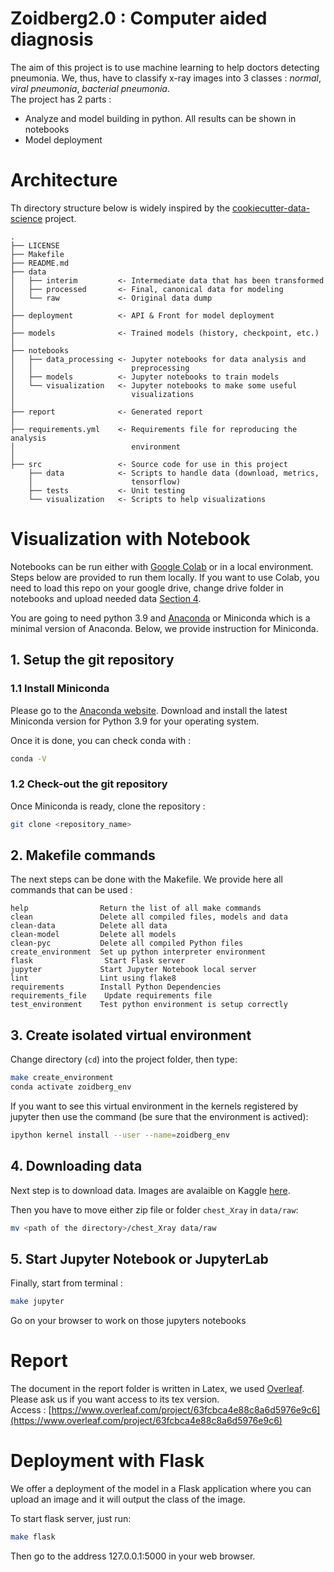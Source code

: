 # Zoidberg2.0 : Computer aided diagnosis

The aim of this project is to use machine learning to help doctors detecting pneumonia. We, thus, have to classify x-ray images into 3 classes : *normal*, *viral pneumonia*, *bacterial pneumonia*.  
The project has 2 parts :
- Analyze and model building in python. All results can be shown in notebooks
- Model deployment

# Architecture

Th directory structure below is widely inspired by the [cookiecutter-data-science](https://github.com/drivendata/cookiecutter-data-science) project.

```
.
├── LICENSE
├── Makefile
├── README.md
├── data
│   ├── interim         <- Intermediate data that has been transformed
│   ├── processed       <- Final, canonical data for modeling
│   └── raw             <- Original data dump
│
├── deployment          <- API & Front for model deployment
│
├── models              <- Trained models (history, checkpoint, etc.)
│
├── notebooks
│   ├── data_processing <- Jupyter notebooks for data analysis and
│   │                      preprocessing
│   ├── models          <- Jupyter notebooks to train models
│   └── visualization   <- Jupyter notebooks to make some useful
│                          visualizations
│
├── report              <- Generated report
│
├── requirements.yml    <- Requirements file for reproducing the analysis
│                          environment
│
├── src                 <- Source code for use in this project
    ├── data            <- Scripts to handle data (download, metrics,
    │                      tensorflow)
    ├── tests           <- Unit testing
    └── visualization   <- Scripts to help visualizations
```

# Visualization with Notebook

Notebooks can be run either with [Google Colab](https://colab.research.google.com/) or in a local environment. Steps below are provided to run them locally. If you want to use Colab, you need to load this repo on your google drive, change drive folder in notebooks and upload needed data [Section 4](#31-downloading-data).


You are going to need python 3.9 and [Anaconda](https://www.anaconda.com/) or Miniconda which is a minimal version of Anaconda. Below, we provide instruction for Miniconda.

## 1. Setup the git repository


### 1.1 Install Miniconda

Please go to the [Anaconda website](https://docs.conda.io/en/latest/miniconda.html). Download and install the latest Miniconda version for Python 3.9 for your operating system.  

Once it is done, you can check conda with :
```bash
conda -V
```


### 1.2 Check-out the git repository

Once Miniconda is ready, clone the repository :

```bash
git clone <repository_name>
```


## 2. Makefile commands

The next steps can be done with the Makefile. We provide here all commands that can be used : 
```
help                Return the list of all make commands
clean               Delete all compiled files, models and data 
clean-data          Delete all data 
clean-model         Delete all models 
clean-pyc           Delete all compiled Python files 
create_environment  Set up python interpreter environment 
flask                Start Flask server
jupyter             Start Jupyter Notebook local server 
lint                Lint using flake8 
requirements        Install Python Dependencies 
requirements_file    Update requirements file 
test_environment    Test python environment is setup correctly 
```

## 3. Create isolated virtual environment

Change directory (`cd`) into the project folder, then type:

```bash
make create_environment
conda activate zoidberg_env
```

If you want to see this virtual environment in the kernels registered by jupyter then use the command (be sure that the environment is actived):
```bash
ipython kernel install --user --name=zoidberg_env
```
## 4. Downloading data

Next step is to download data. Images are avalaible on Kaggle [here](https://www.kaggle.com/datasets/paultimothymooney/chest-xray-pneumonia).

Then you have to move either zip file or folder `chest_Xray` in `data/raw`:
```bash
mv <path of the directory>/chest_Xray data/raw
```

## 5. Start Jupyter Notebook or JupyterLab

Finally, start from terminal :
```bash
make jupyter
```

Go on your browser to work on those jupyters notebooks

# Report 

The document in the report folder is written in Latex, we used [Overleaf](https://www.overleaf.com/). Please ask us if you want access to its tex version.  
Access : [https://www.overleaf.com/project/63fcbca4e88c8a6d5976e9c6](https://www.overleaf.com/project/63fcbca4e88c8a6d5976e9c6)

# Deployment with Flask

We offer a deployment of the model in a Flask application where you can upload an image and it will output the class of the image.

To start flask server, just run:
```bash
make flask
```

Then go to the address 127.0.0.1:5000 in your web browser.